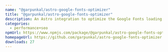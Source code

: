 ```yaml
---
name: "@garpunkal/astro-google-fonts-optimizer"
title: "@garpunkal/astro-google-fonts-optimizer"
description: An Astro integration to optimize the Google Fonts loading performance
categories:
  - performance+seo
npmUrl: https://www.npmjs.com/package/@garpunkal/astro-google-fonts-optimizer
homepageUrl: https://github.com/garpunkal/astro-google-fonts-optimizer
downloads: 27
---
```

